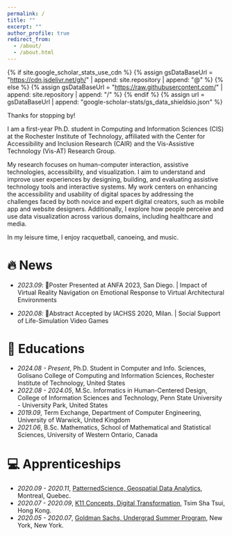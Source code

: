 ```yaml
---
permalink: /
title: ""
excerpt: ""
author_profile: true
redirect_from: 
  - /about/
  - /about.html
---
```


{% if site.google_scholar_stats_use_cdn %}
{% assign gsDataBaseUrl = "https://cdn.jsdelivr.net/gh/" | append: site.repository | append: "@" %}
{% else %}
{% assign gsDataBaseUrl = "https://raw.githubusercontent.com/" | append: site.repository | append: "/" %}
{% endif %}
{% assign url = gsDataBaseUrl | append: "google-scholar-stats/gs_data_shieldsio.json" %}

<span class='anchor' id='about-me'></span>

Thanks for stopping by!

I am a first-year Ph.D. student in Computing and Information Sciences (CIS) at the Rochester Institute of Technology, affiliated with the Center for Accessibility and Inclusion Research (CAIR) and the Vis-Assistive Technology (Vis-AT) Research Group.

My research focuses on human-computer interaction, assistive technologies, accessibility, and visualization. I aim to understand and improve user experiences by designing, building, and evaluating assistive technology tools and interactive systems. My work centers on enhancing the accessibility and usability of digital spaces by addressing the challenges faced by both novice and expert digital creators, such as mobile app and website designers. Additionally, I explore how people perceive and use data visualization across various domains, including healthcare and media.

In my leisure time, I enjoy racquetball, canoeing, and music.

<!-- 🚧detour en route🚧... -->

<!-- I have published more than 100 papers at the top international AI conferences with total <a href='https://scholar.google.com/citations?user=DhtAFkwAAAAJ'>google scholar citations <strong><span id='total_cit'>260000+</span></strong></a> (You can also use google scholar badge <a href='https://scholar.google.com/citations?user=DhtAFkwAAAAJ'><img src="https://img.shields.io/endpoint?url={{ url | url_encode }}&logo=Google%20Scholar&labelColor=f6f6f6&color=9cf&style=flat&label=citations"></a>). -->


# 🔥 News
- *2023.09*: 🎉Poster Presented at ANFA 2023, San Diego. | Impact of Virtual Reality Navigation on Emotional Response to Virtual Architectural Environments

- *2020.08*: 🎉Abstract Accepted by IACHSS 2020, Milan. | Social Support of Life-Simulation Video Games

<!-- # 📝 Publications 
🚧detour en route🚧... -->

<!-- <div class='paper-box'><div class='paper-box-image'><div><div class="badge">CVPR 2016</div><img src='images/500x300.png' alt="sym" width="100%"></div></div> -->
<!-- <div class='paper-box-text' markdown="1"> -->

<!-- [Deep Residual Learning for Image Recognition](https://openaccess.thecvf.com/content_cvpr_2016/papers/He_Deep_Residual_Learning_CVPR_2016_paper.pdf) -->

<!-- **Kaiming He**, Xiangyu Zhang, Shaoqing Ren, Jian Sun -->

<!-- [**Project**](https://scholar.google.com/citations?view_op=view_citation&hl=zh-CN&user=DhtAFkwAAAAJ&citation_for_view=DhtAFkwAAAAJ:ALROH1vI_8AC) <strong><span class='show_paper_citations' data='DhtAFkwAAAAJ:ALROH1vI_8AC'></span></strong> -->
<!-- - Lorem ipsum dolor sit amet, consectetur adipiscing elit. Vivamus ornare aliquet ipsum, ac tempus justo dapibus sit amet.  -->
<!-- </div>
</div> -->

<!-- - [Lorem ipsum dolor sit amet, consectetur adipiscing elit. Vivamus ornare aliquet ipsum, ac tempus justo dapibus sit amet](https://github.com), A, B, C, **CVPR 2020** -->

<!-- # 🎖 Honors and Awards
🚧detour en route🚧... -->

<!-- - *2021.10* Lorem ipsum dolor sit amet, consectetur adipiscing elit. Vivamus ornare aliquet ipsum, ac tempus justo dapibus sit amet. 
- *2021.09* Lorem ipsum dolor sit amet, consectetur adipiscing elit. Vivamus ornare aliquet ipsum, ac tempus justo dapibus sit amet.  -->

# 📖 Educations
- *2024.08 - Present*, Ph.D. Student in Computer and Info. Sciences, Golisano College of Computing and Information Sciences, Rochester Institute of Technology, United States
- *2022.08 - 2024.05*, M.Sc. Informatics in Human-Centered Design, College of Information Sciences and Technology, Penn State University - University Park, United States
- *2019.09*, Term Exchange, Department of Computer Engineering, University of Warwick, United Kingdom
- *2021.06*, B.Sc. Mathematics, School of Mathematical and Statistical Sciences, University of Western Ontario, Canada

<!-- # 💬 Invited Talks
🚧detour🚧... -->

<!-- - *2021.06*, Lorem ipsum dolor sit amet, consectetur adipiscing elit. Vivamus ornare aliquet ipsum, ac tempus justo dapibus sit amet. 
- *2021.03*, Lorem ipsum dolor sit amet, consectetur adipiscing elit. Vivamus ornare aliquet ipsum, ac tempus justo dapibus sit amet.  \| [\[video\]](https://github.com/) -->

# 💻 Apprenticeships

- *2020.09 - 2020.11*, [PatternedScience, Geospatial Data Analytics](https://www.patterned.science/), Montreal, Quebec.
- *2020.07 - 2020.09*, [K11 Concepts, Digital Transformation](https://www.k11musea.com/), Tsim Sha Tsui, Hong Kong.
- *2020.05 - 2020.07*, [Goldman Sachs, Undergrad Summer Program](https://www.goldmansachs.com/), New York, New York.